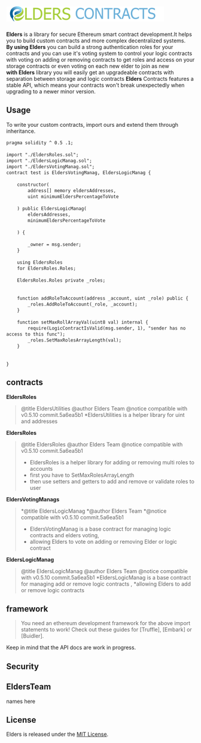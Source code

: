
# <img src="logo.png" alt="EldersContracts" height="40px">



 **Elders**  is a library for secure Ethereum smart contract development.It helps you to build custom contracts and more complex decentralized systems.</br>
**By using Elders** you can build a strong authentication roles for your contracts and you can use it's voting system to control your logic
contracts with voting on adding or removing contracts to get roles and access on your storage contracts or even voting on each new elder to join as new </br>
**with Elders** library you will easily get an upgradeable contracts with separation between storage and logic contracts 
**Elders**  Contracts features a stable API, which means your contracts won't break unexpectedly when upgrading to a newer minor version.  

## Usage

To write your custom contracts, import ours and extend them through inheritance.

```solidity
pragma solidity ^ 0.5 .1;

import "./EldersRoles.sol";
import "./EldersLogicManag.sol";
import "./EldersVotingManag.sol";
contract test is EldersVotingManag, EldersLogicManag {

    constructor(
        address[] memory eldersAddresses,
        uint minimumEldersPercentageToVote

    ) public EldersLogicManag(
        eldersAddresses,
        minimumEldersPercentageToVote

    ) {

        _owner = msg.sender;
    }

    using EldersRoles
    for EldersRoles.Roles;

    EldersRoles.Roles private _roles;


    function addRoleToAccount(address _account, uint _role) public {
        _roles.AddRoleToAccount(_role, _account);
    }

    function setMaxRollArrayVal(uint8 val) internal {
        require(LogicContractIsValid(msg.sender, 1), "sender has no access to this func");
        _roles.SetMaxRolesArrayLength(val);
    }


}
```
## contracts

**EldersRoles** 
>@title  EldersUtilities 
>@author  Elders Team
>@notice compatible with  v0.5.10 commit.5a6ea5b1 
>*EldersUtilities is a helper library for uint and addresses  

**EldersRoles** 
>@title  EldersRoles
>@author  Elders Team
>@notice compatible with  v0.5.10 commit.5a6ea5b1 
>* EldersRoles is a helper library for  adding or removing multi roles to accounts
>* first you have to SetMaxRolesArrayLength
>* then use setters and getters to add and remove or validate roles to user

**EldersVotingManags** 
>*@title  EldersLogicManag
>*@author  Elders Team
>*@notice compatible with  v0.5.10 commit.5a6ea5b1 
>* EldersVotingManag is a base contract for managing logic contracts and elders voting,
>* allowing Elders to vote on adding or removing Elder or logic contract

**EldersLogicManag** 
>@title  EldersLogicManag
>@author  Elders Team
>@notice compatible with  v0.5.10 commit.5a6ea5b1 
 >*EldersLogicManag is a base contract for managing add or remove logic contracts ,
 >*allowing Elders to add or remove logic contracts
 
## framework
> You need an ethereum development framework for the above import statements to work! Check out these guides for [Truffle], [Embark] or [Buidler].
 
 Keep in mind that the API docs are work in progress.

## Security

 
## EldersTeam

names here

## License

Elders is released under the [MIT License](LICENSE).

